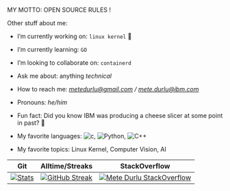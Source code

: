 MY MOTTO: OPEN SOURCE RULES !

Other stuff about me:

- I’m currently working on: `linux kernel` 🐧
- I’m currently learning: `GO`
- I’m looking to collaborate on: `containerd`
- Ask me about: anything *technical*
- How to reach me: *metedurlu@gmail.com / mete.durlu@ibm.com*
- Pronouns: *he/him*
- Fun fact: Did you know IBM was producing a cheese slicer at some point in past? 🧀

- My favorite languages:
![c](https://img.shields.io/badge/C-000000?style=for-the-badge), ![Python](https://img.shields.io/badge/python-000000?style=for-the-badge&logo=python&logoColor=white), ![C++](https://img.shields.io/badge/C++-000000?style=for-the-badge)

- My favorite topics:
Linux Kernel, Computer Vision, AI


| Git | Alltime/Streaks | StackOverflow |
| --- | --- | --- |
| [![Stats](https://github-readme-stats.vercel.app/api?username=NickJackolson&show_icons=true)](https://github.com/anuraghazra/github-readme-stats) | [![GitHub Streak](https://github-readme-streak-stats.herokuapp.com/?user=NickJackolson)](https://git.io/streak-stats) | [![Mete Durlu StackOverflow](https://github-readme-stackoverflow.vercel.app/?userID=12979163)](https://stackoverflow.com/users/12979163/meto) |
